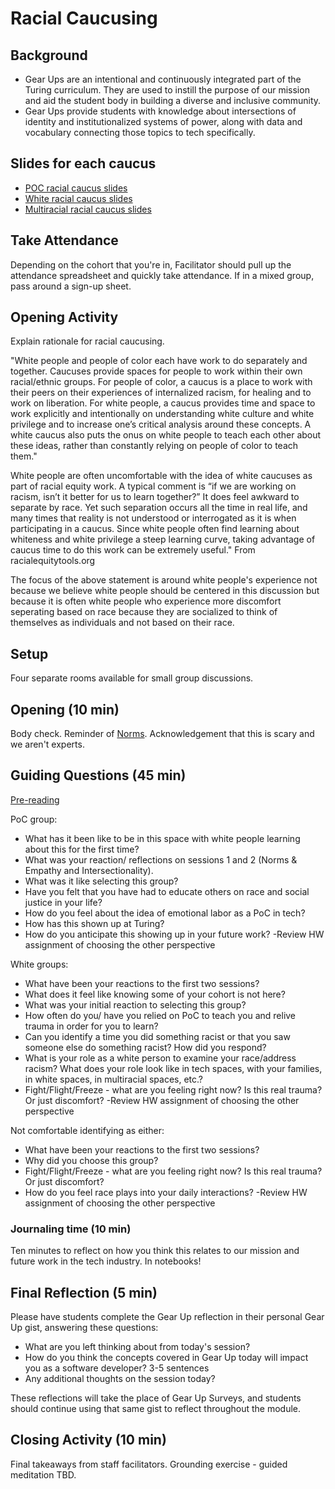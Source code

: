 # Racial Caucusing

## Background

- Gear Ups are an intentional and continuously integrated part of the Turing curriculum. They are used to instill the purpose of our mission and aid the student body in building a diverse and inclusive community.
- Gear Ups provide students with knowledge about intersections of identity and institutionalized systems of power, along with data and vocabulary connecting those topics to tech specifically.

## Slides for each caucus

- [POC racial caucus slides](https://docs.google.com/presentation/d/19q9YR0cmUBuUg-GjTq5TfdDDvx7iqqO8yj5rzBpUtEQ/edit#slide=id.g1c033f9cd5_0_35)
- [White racial caucus slides](https://docs.google.com/presentation/d/1kIi4mx0dSDMQf43tKxqL4D4WBfQZ2Prms7YuVLm9J9Q/edit#slide=id.g1c033f9cd5_0_35)
- [Multiracial racial caucus slides](https://docs.google.com/presentation/d/18E2ZwN4yakfAhLDaqdUI6xKCyi5pcY_1ikSenOZ2vuU/edit#slide=id.g1c033f9cd5_0_35)

## Take Attendance
Depending on the cohort that you're in, Facilitator should pull up the attendance spreadsheet and quickly take attendance. If in a mixed group, pass around a sign-up sheet.

## Opening Activity 

Explain rationale for racial caucusing. 

"White people and people of color each have work to do separately and together. Caucuses provide spaces for people to work within their own racial/ethnic groups. For people of color, a caucus is a place to work with their peers on their experiences of internalized racism, for healing and to work on liberation. For white people, a caucus provides time and space to work explicitly and intentionally on understanding white culture and white privilege and to increase one’s critical analysis around these concepts. A white caucus also puts the onus on white people to teach each other about these ideas, rather than constantly relying on people of color to teach them."

White people are often uncomfortable with the idea of white caucuses as part of racial equity work. A typical comment is “if we are working on racism, isn’t it better for us to learn together?” It does feel awkward to separate by race. Yet such separation occurs all the time in real life, and many times that reality is not understood or interrogated as it is when participating in a caucus. Since white people often find learning about whiteness and white privilege a steep learning curve, taking advantage of caucus time to do this work can be extremely useful." From racialequitytools.org

The focus of the above statement is around white people's experience not because we believe white people should be centered in this discussion but because it is often white people who experience more discomfort seperating based on race because they are socialized to think of themselves as individuals and not based on their race. 

## Setup

Four separate rooms available for small group discussions.

## Opening (10 min)

Body check. Reminder of [Norms](https://docs.google.com/presentation/d/1eiblnyQQPHTaBNTdRPisNprelCrUFUuhVgYAdoIeWR4/edit#slide=id.g4c1460c520_0_10). Acknowledgement that this is scary and we aren't experts.

## Guiding Questions (45 min)

[Pre-reading](https://www.compasspoint.org/blog/race-caucusing-organizational-context-poc%E2%80%99s-experience)

PoC group:

* What has it been like to be in this space with white people learning about this for the first time?
* What was your reaction/ reflections on sessions 1 and 2 (Norms & Empathy and Intersectionality).
* What was it like selecting this group?
* Have you felt that you have had to educate others on race and social justice in your life?
* How do you feel about the idea of emotional labor as a PoC in tech?
 * How has this shown up at Turing?
 * How do you anticipate this showing up in your future work?
 -Review HW assignment of choosing the other perspective

White groups:

* What have been your reactions to the first two sessions?
* What does it feel like knowing some of your cohort is not here?
* What was your initial reaction to selecting this group?
* How often do you/ have you relied on PoC to teach you and relive trauma in order for you to learn?
* Can you identify a time you did something racist or that you saw someone else do something racist? How did you respond?
* What is your role as a white person to examine your race/address racism? What does your role look like in tech spaces, with your families, in white spaces, in multiracial spaces, etc.?
* Fight/Flight/Freeze - what are you feeling right now? Is this real trauma? Or just discomfort?
-Review HW assignment of choosing the other perspective

Not comfortable identifying as either:

* What have been your reactions to the first two sessions?
* Why did you choose this group?
* Fight/Flight/Freeze - what are you feeling right now? Is this real trauma? Or just discomfort?
* How do you feel race plays into your daily interactions?
-Review HW assignment of choosing the other perspective

### Journaling time (10 min)
Ten minutes to reflect on how you think this relates to our mission and future work in the tech industry. In notebooks!

## Final Reflection (5 min)
Please have students complete the Gear Up reflection in their personal Gear Up gist, answering these questions:

* What are you left thinking about from today's session?
* How do you think the concepts covered in Gear Up today will impact you as a software developer? 3-5 sentences
* Any additional thoughts on the session today?

These reflections will take the place of Gear Up Surveys, and students should continue using that same gist to reflect throughout the module.
 
## Closing Activity (10 min)
Final takeaways from staff facilitators. Grounding exercise - guided meditation TBD.
